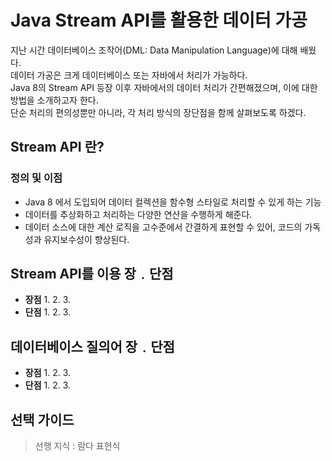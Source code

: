 # Java Stream API를 활용한 데이터 가공
지난 시간 데이터베이스 조작어(DML: Data Manipulation Language)에 대해 배웠다.<br>
데이터 가공은 크게 데이터베이스 또는 자바에서 처리가 가능하다.<br>
Java 8의 Stream API 등장 이후 자바에서의 데이터 처리가 간편해졌으며, 이에 대한 방법을 소개하고자 한다.<br>
단순 처리의 편의성뿐만 아니라, 각 처리 방식의 장단점을 함께 살펴보도록 하겠다.<br>

## Stream API 란?
### 정의 및 이점
- Java 8 에서 도입되어 데이터 컬렉션을 함수형 스타일로 처리할 수 있게 하는 기능
- 데이터를 추상화하고 처리하는 다양한 연산을 수행하게 해준다.
- 데이터 소스에 대한 계산 로직을 고수준에서 간결하게 표현할 수 있어, 코드의 가독성과 유지보수성이 향상된다.
## Stream API를 이용 장﹒단점
- __장점__
  1. 
  2. 
  3. 
- __단점__
  1. 
  2. 
  3. 
## 데이터베이스 질의어 장﹒단점
- __장점__
  1. 
  2. 
  3. 
- __단점__
  1. 
  2. 
  3. 
## 선택 가이드




> 선행 지식 : 람다 표현식
